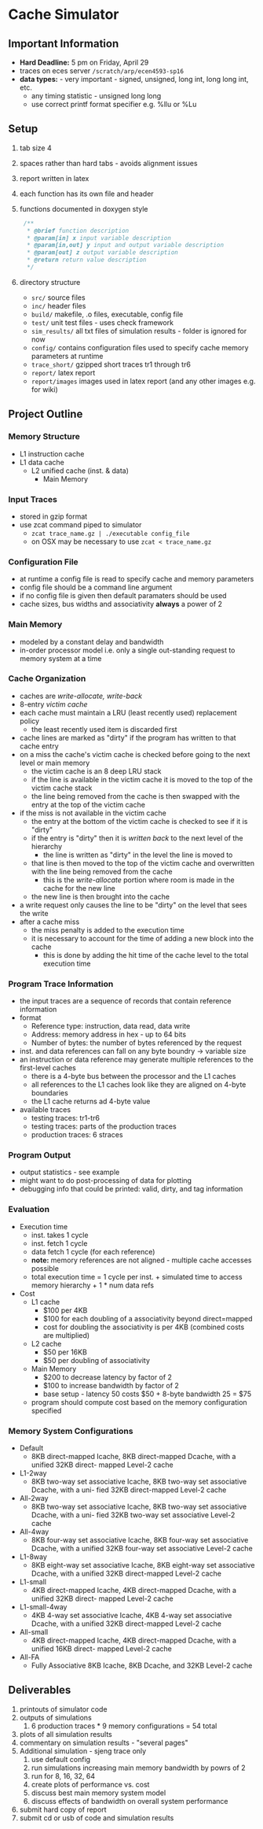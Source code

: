 # Cache Simulator

## Important Information
* **Hard Deadline:** 5 pm on Friday, April 29
* traces on eces server `/scratch/arp/ecen4593-sp16`
* **data types:** - very important - signed, unsigned, long int, long long int, etc.
    * any timing statistic - unsigned long long
    * use correct printf format specifier e.g. %llu or %Lu

## Setup
1. tab size 4
2. spaces rather than hard tabs - avoids alignment issues
3. report written in latex
3. each function has its own file and header
3. functions documented in doxygen style

    ```C
     /**
      * @brief function description
      * @param[in] x input variable description
      * @param[in,out] y input and output variable description
      * @param[out] z output variable description
      * @return return value description
      */
     ```
3. directory structure
    * `src/` source files
    * `inc/` header files
    * `build/` makefile, .o files, executable, config file
    * `test/` unit test files - uses check framework
    * `sim_results/` all txt files of simulation results - folder is ignored for now
    * `config/` contains configuration files used to specify cache memory parameters at runtime
    * `trace_short/` gzipped short traces tr1 through tr6
    * `report/` latex report
    * `report/images` images used in latex report (and any other images e.g. for wiki)

## Project Outline

### Memory Structure
* L1 instruction cache
* L1 data cache
  * L2 unified cache (inst. & data)
    * Main Memory

### Input Traces
* stored in gzip format
* use zcat command piped to simulator
    * `zcat trace_name.gz | ./executable config_file`
    * on OSX may be necessary to use `zcat < trace_name.gz`

### Configuration File
* at runtime a config file is read to specify cache and memory parameters
* config file should be a command line argument
* if no config file is given then default paramaters should be used
* cache sizes, bus widths and associativity **always** a power of 2

### Main Memory
* modeled by a constant delay and bandwidth
* in-order processor model i.e. only a single out-standing request to memory system at a time

### Cache Organization
* caches are *write-allocate, write-back*
* 8-entry *victim cache*
* each cache must maintain a LRU (least recently used) replacement policy
    * the least recently used item is discarded first
* cache lines are marked as "dirty" if the program has written to that cache entry
* on a miss the cache's victim cache is checked before going to the next level or main memory
    * the victim cache is an 8 deep LRU stack
    * if the line is available in the victim cache it is moved to the top of the victim cache stack
    * the line being removed from the cache is then swapped with the entry at the top of the victim cache
* if the miss is not available in the victim cache
    * the entry at the bottom of the victim cache is checked to see if it is "dirty"
    * if the entry is "dirty" then it is *written back* to the next level of the hierarchy
        * the line is written as "dirty" in the level the line is moved to
    * that line is then moved to the top of the victim cache and overwritten with the line being removed from the cache
        * this is the *write-allocate* portion where room is made in the cache for the new line
    * the new line is then brought into the cache
* a write request only causes the line to be "dirty" on the level that sees the write
* after a cache miss
    * the miss penalty is added to the execution time
    * it is necessary to account for the time of adding a new block into the cache
        * this is done by adding the hit time of the cache level to the total execution time

### Program Trace Information
* the input traces are a sequence of records that contain reference information
* format
    * Reference type: instruction, data read, data write
    * Address: memory address in hex - up to 64 bits
    * Number of bytes: the number of bytes referenced by the request
* inst. and data references can fall on any byte boundry -> variable size
* an instruction or data reference may generate multiple references to the first-level caches
    * there is a 4-byte bus between the processor and the L1 caches
    * all references to the L1 caches look like they are aligned on 4-byte boundaries
    * the L1 cache returns ad 4-byte value
* available traces
    * testing traces: tr1-tr6
    * testing traces: parts of the production traces
    * production traces: 6 straces

### Program Output
* output statistics - see example
* might want to do post-processing of data for plotting
* debugging info that could be printed: valid, dirty, and tag information

### Evaluation
* Execution time
    * inst. takes 1 cycle
    * inst. fetch 1 cycle
    * data fetch 1 cycle (for each reference)
    * **note:** memory references are not aligned - multiple cache accesses possible
    * total execution time = 1 cycle per inst. + simulated time to access memory hierarchy + 1 * num data refs
* Cost
    * L1 cache
        * $100 per 4KB
        * $100 for each doubling of a associativity beyond direct=mapped
        * cost for doubling the associativity is per 4KB (combined costs are multiplied)
    * L2 cache
        * $50 per 16KB
        * $50 per doubling of associativity
    * Main Memory
        * $200 to decrease latency by factor of 2
        * $100 to increase bandwidth by factor of 2
        * base setup - latency 50 costs $50 + 8-byte bandwidth 25 = $75
    * program should compute cost based on the memory configuration specified

### Memory System Configurations
* Default
    * 8KB direct-mapped Icache, 8KB direct-mapped Dcache, with a unified 32KB direct- mapped Level-2 cache
* L1-2way
    * 8KB two-way set associative Icache, 8KB two-way set associative Dcache, with a uni- fied 32KB direct-mapped Level-2 cache
* All-2way
    * 8KB two-way set associative Icache, 8KB two-way set associative Dcache, with a uni- fied 32KB two-way set associative Level-2 cache
* All-4way
    * 8KB four-way set associative Icache, 8KB four-way set associative Dcache, with a unified 32KB four-way set associative Level-2 cache
* L1-8way
    * 8KB eight-way set associative Icache, 8KB eight-way set associative Dcache, with a unified 32KB direct-mapped Level-2 cache
* L1-small
    * 4KB direct-mapped Icache, 4KB direct-mapped Dcache, with a unified 32KB direct- mapped Level-2 cache
* L1-small-4way
    * 4KB 4-way set associative Icache, 4KB 4-way set associative Dcache, with a unified 32KB direct-mapped Level-2 cache
* All-small
    * 4KB direct-mapped Icache, 4KB direct-mapped Dcache, with a unified 16KB direct- mapped Level-2 cache
* All-FA
    * Fully Associative 8KB Icache, 8KB Dcache, and 32KB Level-2 cache

## Deliverables
1. printouts of simulator code
1. outputs of simulations
    1. 6 production traces * 9 memory configurations = 54 total
1. plots of all simulation results
1. commentary on simulation results - "several pages"
1. Additional simulation - sjeng trace only
    1. use default config
    1. run simulations increasing main memory bandwidth by powrs of 2
    1. run for 8, 16, 32, 64
    1. create plots of performance vs. cost
    1. discuss best main memory system model
    1. discuss effects of bandwidth on overall system performance
1. submit hard copy of report
1. submit cd or usb of code and simulation results
